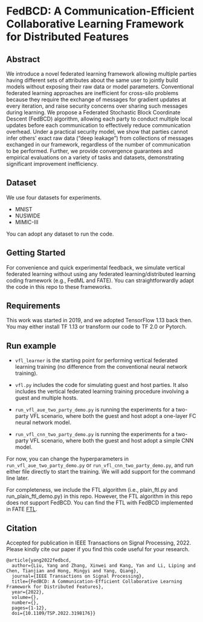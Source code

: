 # FedBCD: A Communication-Efficient Collaborative Learning Framework for Distributed Features

## Abstract
We introduce a novel federated learning framework allowing multiple parties having different sets of attributes about the same user to jointly build models without exposing their raw data or model parameters. Conventional federated learning approaches are inefficient for cross-silo problems because they require the exchange of messages for gradient updates at every iteration, and raise security concerns over sharing such messages during learning. We propose a Federated Stochastic Block Coordinate Descent (FedBCD) algorithm, allowing each party to conduct multiple local updates before each communication to effectively reduce communication overhead. Under a practical security model, we show that parties cannot infer others' exact raw data (“deep leakage”) from collections of messages exchanged in our framework, regardless of the number of communication to be performed. Further, we provide convergence guarantees and empirical evaluations on a variety of tasks and datasets, demonstrating significant improvement inefficiency.

## Dataset

We use four datasets for experiments. 

- MNIST
- NUSWIDE
- MIMIC-III

You can adopt any dataset to run the code. 

## Getting Started

For convenience and quick experimental feedback, we simulate vertical federated learning without using any federated learning/distributed learning coding framework (e.g., FedML and FATE). You can straightforwardly adapt the code in this repo to these frameworks. 

## Requirements

This work was started in 2019, and we adopted TensorFlow 1.13 back then. You may either install TF 1.13 or transform our code to TF 2.0 or Pytorch.  

## Run example

- `vfl_learner` is the starting point for performing vertical federated learning training (no difference from the conventional neural network training).

- `vfl.py` includes the code for simulating guest and host parties. It also includes the vertical federated learning training procedure involving a guest and multiple hosts.

- `run_vfl_aue_two_party_demo.py` is running the experiments for a two-party VFL scenario, where both the guest and host adopt a one-layer FC neural network model. 

- `run_vfl_cnn_two_party_demo.py` is running the experiments for a two-party VFL scenario, where both the guest and host adopt a simple CNN model. 

For now, you can change the hyperparameters in `run_vfl_aue_two_party_demo.py` or `run_vfl_cnn_two_party_demo.py`, and run either file directly to start the training. We will add support for the command line later.

For completeness, we include the FTL algorithm (i.e., plain_ftl.py and run_plain_ftl_demo.py) in this repo. However, the FTL algorithm in this repo does not support FedBCD. You can find the FTL with FedBCD implemented in FATE [FTL](https://github.com/FederatedAI/FATE/blob/master/python/federatedml/transfer_learning/hetero_ftl/ftl_guest.py#L314).

## Citation 

Accepted for publication in IEEE Transactions on Signal Processing, 2022.
Please kindly cite our paper if you find this code useful for your research.

```
@article{yang2022fedbcd,
  author={Liu, Yang and Zhang, Xinwei and Kang, Yan and Li, Liping and Chen, Tianjian and Hong, Mingyi and Yang, Qiang},
  journal={IEEE Transactions on Signal Processing}, 
  title={FedBCD: A Communication-Efficient Collaborative Learning Framework for Distributed Features}, 
  year={2022},
  volume={},
  number={},
  pages={1-12},
  doi={10.1109/TSP.2022.3198176}}
```

